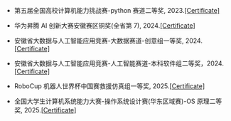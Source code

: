 - 第五届全国高校计算机能力挑战赛-python 赛道二等奖, 2023.[[Certificate]](https://www.jianguoyun.com/p/Da64BXMQ1efBDRjh7fwFIAA)

- 华为昇腾 AI 创新大赛安徽赛区铜奖(全省第 7), 2024.[[Certificate]](https://www.jianguoyun.com/p/DaYVIJ4Q1efBDRju7fwFIAA)

- 安徽省大数据与人工智能应用竞赛-大数据赛道-创意组一等奖, 2024.[[Certificate]](https://www.jianguoyun.com/p/DUozRQIQ1efBDRjy7fwFIAA)

- 安徽省大数据与人工智能应用竞赛-人工智能赛道-本科软件组二等奖，2024.[[Certificate]](https://www.jianguoyun.com/p/DVW2ENAQ1efBDRjx7fwFIAA)

- RoboCup 机器人世界杯中国赛救援仿真组一等奖, 2025.[[Certificate]](https://www.jianguoyun.com/p/Dd8b1X0Q1efBDRjn7vwFIAA)

- 全国大学生计算机系统能力大赛-操作系统设计赛(华东区域赛)-OS 原理二等奖, 2025.[[Certificate]](https://www.jianguoyun.com/p/DUl6pkUQ1efBDRjz7fwFIAA)
